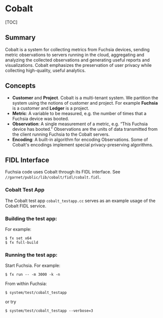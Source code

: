 # Cobalt

[TOC]

## Summary
Cobalt is a system for collecting metrics from Fuchsia devices, sending
metric observations to servers running in the cloud, aggregating and analyzing
the collected observations and generating useful reports and visualizations.
Cobalt emphasizes the preservation of user privacy while collecting
high-quality, useful analytics.

## Concepts

* **Customer** and **Project**. Cobalt is a multi-tenant system. We partition
the system using the notions of customer and project. For example
**Fuchsia** is a customer and **Ledger** is a project.
* **Metric**: A variable to be measured, e.g. the number of times that a Fuchsia
device was booted.
* **Observation**: A single measurement of a metric, e.g.
“This Fuchsia device has booted.” Observations are the units of data
transmitted from the client running Fuchsia to the Cobalt servers.
* **Encoding**: A built-in algorithm for encoding Observations. Some of Cobalt's
encodings implement special privacy-preserving algorithms.

## FIDL Interface
Fuchsia code uses Cobalt through its FIDL interface.
See `//garnet/public/lib/cobalt/fidl/cobalt.fidl`.

### Cobalt Test App

The Cobalt test app `cobalt_testapp.cc` serves as an example usage of the Cobalt
FIDL service.

### Building the test app:

For example:

```
$ fx set x64
$ fx full-build
```

### Running the test app:

Start Fuchsia. For example:

```
$ fx run -- -m 3000 -k -n
```

From within Fuchsia:

```
$ system/test/cobalt_testapp
```
 or try

```
$ system/test/cobalt_testapp --verbose=3
```
